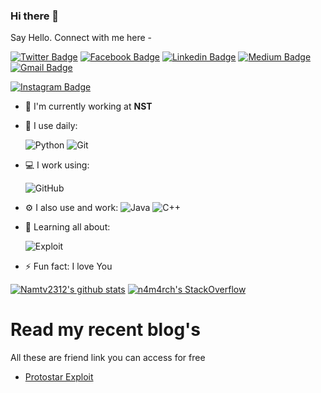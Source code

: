 ### Hi there 👋

Say Hello. Connect with me here -

[![Twitter Badge](https://img.shields.io/badge/-namxomcau-blue?style=plastic&logo=Twitter&logoColor=white&link=https://twitter.com/namxomcau/)](https://twitter.com/namxomcau/)
[![Facebook Badge](https://img.shields.io/badge/-n4m4rch-blue?style=plastic&logo=Facebook&logoColor=white&link=https://www.facebook.com/in/n4m4rch/)](https://www.facebook.com/in/namxomcau/)
[![Linkedin Badge](https://img.shields.io/badge/-NamSystem-blue?style=plastic&logo=Linkedin&logoColor=white&link=https://www.linkedin.com/in/tran-van-nam-bb984b1a9/)](https://www.linkedin.com/in/tran-van-nam-bb984b1a9/)
[![Medium Badge](https://img.shields.io/badge/-@namxomcau-black?style=plastic&labelColor=000000&logo=Medium&link=https://medium.com/@namxomcau/)](https://medium.com/@namxomcau)
[![Gmail Badge](https://img.shields.io/badge/-namtv2312.st@gmail.com-c14438?style=plastic&logo=Gmail&logoColor=white&link=mailto:namtv2312.st@gmail.com)](mailto:namtv2312.st@gmail.com)
<!---
[![Youtube Badge](https://img.shields.io/badge/-ProgSoft%20MR-darkred?style=plastic&logo=youtube&logoColor=white&link=https://www.youtube.com/channel/UCZz07tLC8RqmCxc5nDGs9Xw)](https://www.youtube.com/channel/UCZz07tLC8RqmCxc5nDGs9Xw)
-->
[![Instagram Badge](https://img.shields.io/badge/-NamSystem-purple?style=plastic&logo=instagram&logoColor=white&link=https://instagram.com/n4m4rch/)](https://instagram.com/n4m4rch)

- 🏢 I'm currently working at **NST**
- 🚀 I use daily:
  
  ![Python](https://img.shields.io/badge/-Python-8fcfd1?style=plastic&logo=Python)
  ![Git](https://img.shields.io/badge/-Git-black?style=plastic&logo=git)
 
- 💻 I work using:
 
  ![GitHub](https://img.shields.io/badge/-GitHub-181717?style=plastic&logo=github)

- ⚙️ I also use and work: ![Java](https://img.shields.io/badge/-java-3f4441?style=plastic&logo=java) 
 ![C++](https://img.shields.io/badge/-C++-00599C?style=plastic&logo=c)

- 🌱 Learning all about:
 
  ![Exploit](https://img.shields.io/badge/-Exploit-black?style=plastic&logo=Exploit)
- ⚡️ Fun fact: I love You

[![Namtv2312's github stats](https://github-readme-stats.vercel.app/api?username=Namtv2312&theme=dark&show_icons=true)](https://github.com/Namtv2312)
[![n4m4rch's StackOverflow](https://github-readme-stackoverflow.vercel.app/?userID=13600043)](https://stackoverflow.com/users/13600043/n4m4rch)


# Read my recent blog's
All these are friend link you can access for free

- [Protostar Exploit](https://archnamtv.edublogs.org/2022/02/27/protostar/)


<!--
**Namtv2312/Namtv2312** is a ✨ _special_ ✨ repository because its `README.md` (this file) appears on your GitHub profile.

Here are some ideas to get you started:

- 🔭 I’m currently working on ...
- 🌱 I’m currently learning ...
- 👯 I’m looking to collaborate on ...
- 🤔 I’m looking for help with ...
- 💬 Ask me about ...
- 📫 How to reach me: ...
- 😄 Pronouns: ...
- ⚡ Fun fact: ...
-->
